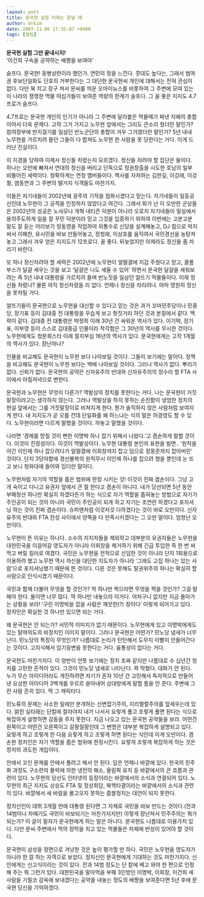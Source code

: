 ```yaml
---
layout: post
title: 문국현 실험 이제는 끝낼 때
author: drkim
date: 2007-11-06 17:35:07 +0900
tags: [컬럼]
---
```

**문국현 실험 그만 끝내시지!**  
‘이건희 구속을 공약하는 배짱을 보여야’

슬프다. 문국현! 동병상련이라 했던가. 연민의 정을 느낀다. 콧대도 높다는, 그래서 범여권 후보단일화도 단호히 거부한다는 그 대단한 문국현씨 개인에 대해서는 전혀 관심이 없다. 다만 북 치고 장구 쳐서 문씨를 띄운 오마이뉴스를 비롯하여 그 주변에 모여 있는 이 나라의 쟁쟁한 먹물 야심가들이 보여준 역량의 한계가 슬프다. 그 꼴 좋은 지지도 4.7프로가 슬프다. 

4.7프로는 문국현 개인의 인기가 아니라 그 주변에 달라붙은 먹물떼가 짜낸 지혜의 총합이어서 더욱 문제다. 고작 그거 가지고 노무현 앞에서는 그리도 큰소리 쳤더란 말인가? 참여정부에 딴지걸기를 일삼던 반노군단의 총합이 겨우 그거였더란 말인가? 5년 내내 노무현을 가르치려 들던 그들이 다 합쳐도 노무현 한 사람을 못 당한다는 거다. 이게 드러난 진실이다. 

이 지경을 당하여 이제사 정신들 차렸는지 모르겠다. 정신들 차려야 할 집단은 둘이다. 하나는 오만에 빠져서 연대의 정신을 버리고 단독으로 정권창출을 시도한 호남의 일부 비뚤어진 세력이다. 정확하게는 연청 멤버들이다. 책사를 자처하는 김한길, 이강래, 이강철, 염동연과 그 주변의 떨거지 식객들도 마찬가지. 

이들은 자기네들이 2002년에 광주의 기적을 점화시켰다고 믿는다. 자기네들이 일등공신인데 노무현이 그 공적을 인정하지 않았다고 여긴다. 그래서 화가 난 이 오만한 군상들은 2002년의 성공은 노사모나 개혁 네티즌 덕분이 아니라 오로지 자기네들이 밀실에서 용의주도하게 일을 잘 꾸민 덕분이라 믿고 그것을 입증하기 위하여 이번에는 고분고분 말도 잘 듣는 어리보기 정동영을 작업하여 외통수로 신당을 설계해놓고, DJ 힘으로 억지 써서 이해찬, 유시민을 바보 만들어놓고, 정청래, 이상호를 움직여서 국민경선을 농탕쳐놓고 그래서 겨우 얻은 지지도가 12프로다. 꼴 좋다. 뒤늦었지만 이제라도 정신들 좀 차리기 바란다. 

또 하나 정신차려야 할 세력은 2002년에 노무현이 얼떨결에 지갑 주웠다고 믿고, 콜롬부스가 달걀 세우는 것을 보고 ‘달걀은 나도 세울 수 있어’ 하면서 문국현 달걀을 세워보려는 즉 5년 내내 대통령을 가르치려 들며 반노짓을 일삼던 얼뜨기 먹물들이다. 이제 정신들 차렸나? 물론 아직 정신차렸을 리 없다. 언제나 정신을 차리려나. 아마 영원히 정신을 못차릴 거다. 

얼뜨기들이 문국현으로 노무현을 대신할 수 있다고 믿는 것은 과거 꼬마민주당이나 민중당, 장기표 등이 김대중 전 대통령을 우습게 보고 헛짓거리 하던 것과 본질에서 같다. 맥락이 같다. 김대중 전 대통령은 박정희 이래 30년 간 싸워온 역사가 있다. 이기택, 장기표, 이부영 등이 스스로 김대중급 인물이라 착각함은 그 30년의 역사를 무시한 것이다. 노무현에게도 청문회스타 이래 절치부심 16년의 역사가 있다. 문국현에게는 고작 1개월의 역사가 있다. 장난하나? 

인물을 비교해도 문국현이 노무현 보다 나아보일 것이다. 그들이 보기에는 말이다. 정책을 비교해도 문국현이 노무현 보다는 백배 나아보일 것이다. 그러나 역사가 없다. 뿌리가 없다. 신뢰가 없다. 문국현의 공약은 신자유주의 반대와 신자유주의의 정수라 할 FTA 사이에서 아침저녁으로 변한다. 

문국현과 노무현은 무엇이 다른가? 역발상의 정치를 못한다는 거다. 나는 문국현이 거짓말장이라고는 생각하지 않는다. 그러나 역발상을 하지 못하는 순진함이 냉엄한 정치의 현실 앞에서는 그를 거짓말장이로 비쳐지게 한다. 뭔가 솔직하지 않은 사람처럼 보여지게 한다. 내 지지도가 곧 오를 건데 단일화를 왜 하느냐는 식의 말은 허경영도 할 수 있다. 노무현이라면 다르게 말했을 것이다. 까놓고 말했을 것이다. 

나라면 ‘경제를 망칠 것이 뻔한 이명박 하나 잡기 위해서 나왔다.’고 겸손하게 말할 것이다. 이것이 진정성이다. 이것이 역발상이다. 노무현 대통령 본인의 표현을 빌면.. ‘원칙을 어긴 이인제 하나 잡으려다가 얼떨결에 이회창까지 잡고 덤으로 정몽준까지 잡아버린’ 것이다. 단지 3당야합에 경선불복의 원칙무시 이인제 하나를 잡으려 했을 뿐인데 눈 뜨고 보니 청와대에 들어와 있더란 말이다. 

노무현처럼 자기의 역할을 좁은 범위에 한정 시키는 것! 이것이 진짜 겸손이다. 그냥 고개 숙이고 다니고 유권자 앞에서 큰 절 한다고 겸손이 아니다. 내가 당선되면 5년 동안 부패청산 하나만 확실히 하겠다든가 하는 식으로 자기 역할을 좁혀놓는 방법으로 자기가 주인공이 되는 것이 아니라 국민이 주인공이 되게 하고 자기는 조연만 하겠다고 포지셔닝 하는 것이 진짜 겸손이다. 슈퍼맨처럼 이것저것 다하겠다는 것이 바로 오만이다. 신자유주의 반대와 FTA 찬성 사이에서 양쪽을 다 만족시키겠다는 그 오만 말이다. 엄청난 오만이다. 

노무현이 뜬 이유는 하나다. 소수의 지지자들을 제외하고 대부분의 유권자들은 노무현을 대한민국을 이끌어갈 영도자가 아니라 이회창을 제거하기 위해 긴급 투입한 즉 한 번 써먹고 버릴 킬러로 여겼다. 국민은 노무현을 전적으로 신임한 것이 아니라 단지 1회용으로 이용하려 했고 노무현 역시 자신을 대단한 지도자가 아니라 ‘그래도 고집 하나는 있는 사람’으로 포지셔닝했기 때문에 뜬 것이다. 다른 것은 못해도 탈권위주의 하나는 확실히 할 사람으로 인식시켰기 때문이다. 

국민과 함께 더불어 무엇을 할 것인가? 딱 하나만 찍으라면 무엇을 찍을 것인가? 그걸 말해야 한다. 둘이면 너무 많다. 딱 하나만 내놓으라 이거다. 어처구니 없지만 지금 돌아가는 상황을 보라! ‘구린 이명박을 잡을 사람은 깨끗한(?) 창이다’ 이렇게 되어가고 있다. 정치인은 확실한 것 하나만 있으면 되는 거다. 

왜 문국현은 안 되는가? 서민적 이미지가 없기 때문이다. 노무현에게 있고 이명박에게도 있는 탈여의도의 비정치인 이미지 말이다. 그러나 문국현은 어떤가? 민노당 냄새가 너무 난다. 민노당의 특징이 무엇인가? 나름대로 논리가 탄탄해서 도무지 이빨이 안들어간다는 것이다. 고지식해서 임기응변을 못한다는 거다. 융통성이 없다는 거다.

문국현도 마찬가지다. 이 양반이 언뜻 보기에는 정치 초짜 같지만 나름대로 수 십년간 정치를 고민한 흔적이 있다. 그것이 민노당 냄새로 나타난다. 꽉 막혔다. 대화가 안 된다. 누가 무슨 아이디어라도 개진하려면 자기가 혼자 10년 간 고민해서 독자적으로 만들어낸 요상한 아이디어 3백개를 우르르 쏟아내어 상대방에게 말할 틈을 안 준다. 주변에 그런 사람 흔히 있다. 딱 그 캐릭터다. 

민노류의 문제는 사소한 일에만 분개하는 신변잡기주의, 지리멸렬주의를 앞세우는데 있다. 얽힌 실타래는 단칼에 잘라야지 내가 나서서 요렇게 풀고 조렇게 풀면 된다는 식으로 복잡하게 설명하면 감동을 주지 못한다. 지금 나오고 있는 문국현 공약들을 보라. 어떤건 왼쪽이고 어떤건 오른쪽이고 갈팡질팡인데 그 변명은 대부분 복잡하게 설명되고 있다. 요렇게 하고 조렇게 한 다음 요렇게 하고 조렇게 하면 된다는 식인데 이게 오만이다. 겸손한 정치인은 자기 역할을 좁은 범위에 한정시킨다. 요렇게 조렇게 복잡하게 하는 것은 정치의 과도한 개입이다. 

안에서 꼬인 문제를 안에서 풀려고 해서 안 된다. 답은 언제나 바깥에 있다. 한국의 민주화 과정도 구소련의 몰락에 의한 냉전의 해소, 올림픽 유치 등 바깥에서의 큰 흐름과 관련이 있다. 노무현의 당선도 인터넷의 등장이라는 바깥에서의 소식과 연결되어 있다. 노무현의 최근 지지도 상승도 FTA 및 정상회담, 북핵타결이라는 바깥에서의 소식과 관련이 있다. 바깥에서 새 바람을 몰고오지 못하는 좁쌀정치는 대안이 되지 못한다. 

정치신인이 데뷔 3개월 만에 대통령 된다면 그 자체로 국민을 바보 만드는 것이다.(전과 14범이나 차떼기도 국민이 바보되기는 마찬가지지만) 이렇게 장난쳐서 민주주의는 뭐가 되는가? 이 글이 필자가 문국현에게 하는 말은 아니다. 문국현도 나름대로 이용가치 있다. 다만 문씨 주변에서 먹의 장막을 치고 있는 먹물들은 차제에 반성이 있어야 할 것이다. 

문국현이 삼성을 정면으로 겨냥한 것은 높이 평가할 만 하다. 국민은 노무현을 영도자가 아니라 한 칼 하는 자객으로 보았다. 정치신인 문국현에게 기대하는 것도 마찬가지다. 신인에게는 신고식이라는 것이 있다. 전과 14범 정도는 단 칼에 베고 와야 한 편으로 인정해 주는 뭐 그런거 있다. 대한민국을 말아먹을 부패 3인방인 이명박, 이회창, 이건희 세 사람을 기필코 감옥에 보내겠다는 공약을 내놓는 정도의 배짱을 보여준다면 5년 후에 문국현 당신을 기억하겠다.